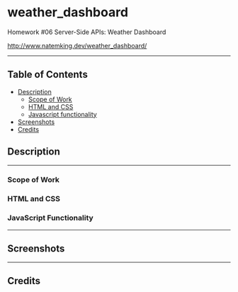 # weather_dashboard
Homework #06 Server-Side APIs: Weather Dashboard

http://www.natemking.dev/weather_dashboard/

---

## Table of Contents
 * [Description](#description)
    + [Scope of Work](#scope-of-work)
    + [HTML and CSS](#html-and-css)
    + [Javascript functionality](#javascript-functionality)
  * [Screenshots](#screenshots)
  * [Credits](#credits)

## Description
---
### Scope of Work


### HTML and CSS
   

### JavaScript Functionality


---

## Screenshots

<!-- <summary><strong>Work Day Planner</strong></summary>
<br>


![workday planner day add entries](./assets/images/screenshots/work_day_planner_add.gif?raw=true)
<br>
_add entries_
<br>

![workday planner clear schedule](./assets/images/screenshots/work_day_planner_clear.gif?raw=true)
<br>
_clear schedule_
<br>

![workday planner hour change](./assets/images/screenshots/work_day_planner_hour_change.gif?raw=true)
<br>
_hour change_
<br>

![workday planner day change](./assets/images/screenshots/work_day_planner_day_change.gif?raw=true)
<br>
_day change_
<br> -->

---

## Credits

<!-- * [jQuery](https://jquery.com/)

* [day.js](https://day.js.org/)

* [GeoCod API from PositionStack](https://positionstack.com/)

* [Weather API from OpenWeatherMap](https://openweathermap.org/)

* [Get value of list item](https://stackoverflow.com/questions/5548827/get-value-of-list-item-with-jqueryp)

* [Get input field to accept only numbers]
https://stackoverflow.com/questions/19508183/how-to-force-input-to-only-allow-alpha-letters

* [Converting from unix time] (https://www.codegrepper.com/code-examples/delphi/jquery+convert+unix+timestamp+to+date)

* [Display OpenWeather Icon](https://stackoverflow.com/questions/44177417/how-to-display-openweathermap-weather-icon)
* -->